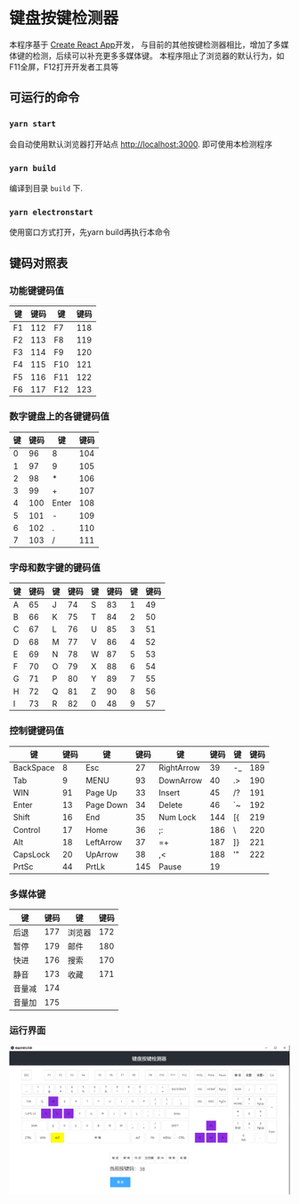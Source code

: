 # 键盘按键检测器

本程序基于 [Create React App](https://github.com/facebook/create-react-app)开发， 与目前的其他按键检测器相比，增加了多媒体键的检测，后续可以补充更多多媒体键。 本程序阻止了浏览器的默认行为，如F11全屏，F12打开开发者工具等

## 可运行的命令

### `yarn start`

会自动使用默认浏览器打开站点 [http://localhost:3000](http://localhost:3000). 即可使用本检测程序

### `yarn build`

编译到目录 `build` 下.

### `yarn electronstart`

使用窗口方式打开，先yarn build再执行本命令

## 键码对照表

### 功能键键码值

| 键   | 键码  | 键   | 键码  |
|-----|-----|-----|-----|
| F1  | 112 | F7  | 118 |
| F2  | 113 | F8  | 119 |
| F3  | 114 | F9  | 120 |
| F4  | 115 | F10 | 121 |
| F5  | 116 | F11 | 122 |
| F6  | 117 | F12 | 123 |

### 数字键盘上的各键键码值

| 键   | 键码  | 键     | 键码  |
|-----|-----|-------|-----|
| 0   | 96  | 8     | 104 |
| 1   | 97  | 9     | 105 |
| 2   | 98  | *     | 106 |
| 3   | 99  | +     | 107 |
| 4   | 100 | Enter | 108 |
| 5   | 101 | -     | 109 |
| 6   | 102 | .     | 110 |
| 7   | 103 | /     | 111 |

### 字母和数字键的键码值

| 键   | 键码  | 键   | 键码  | 键   | 键码  | 键   | 键码  |
|-----|-----|-----|-----|-----|-----|-----|-----|
| A   | 65  | J   | 74  | S   | 83  | 1   | 49  |
| B   | 66  | K   | 75  | T   | 84  | 2   | 50  |
| C   | 67  | L   | 76  | U   | 85  | 3   | 51  |
| D   | 68  | M   | 77  | V   | 86  | 4   | 52  |
| E   | 69  | N   | 78  | W   | 87  | 5   | 53  |
| F   | 70  | O   | 79  | X   | 88  | 6   | 54  |
| G   | 71  | P   | 80  | Y   | 89  | 7   | 55  |
| H   | 72  | Q   | 81  | Z   | 90  | 8   | 56  |
| I   | 73  | R   | 82  | 0   | 48  | 9   | 57  |

### 控制键键码值
| 键         | 键码  | 键         | 键码  | 键          | 键码  | 键   | 键码  |
|-----------|-----|-----------|-----|------------|-----|-----|-----|
| BackSpace | 8   | Esc       | 27  | RightArrow | 39  | -_  | 189 |
| Tab       | 9   | MENU      | 93  | DownArrow  | 40  | .>  | 190 |
| WIN       | 91  | Page Up   | 33  | Insert     | 45  | /?  | 191 |
| Enter     | 13  | Page Down | 34  | Delete     | 46  | `~  | 192 |
| Shift     | 16  | End       | 35  | Num  Lock  | 144 | [{  | 219 |
| Control   | 17  | Home      | 36  | ;:         | 186 | \   | 220 |
| Alt       | 18  | LeftArrow | 37  | =+         | 187 | ]}  | 221 |
| CapsLock  | 20  | UpArrow   | 38  | ,<         | 188 | '"  | 222 |
| PrtSc     | 44  | PrtLk     | 145 | Pause      | 19  |

### 多媒体键
| 键   | 键码  | 键   | 键码  |
|-----|-----|-----|-----|
| 后退  | 177 | 浏览器 | 172 |
| 暂停  | 179 | 邮件  | 180 |
| 快进  | 176 | 搜索  | 170 |
| 静音  | 173 | 收藏  | 171 |
| 音量减 | 174 |
| 音量加 | 175 |

### 运行界面
![image](https://github.com/hitprince/keyboard-key-detector/blob/master/public/%E9%94%AE%E7%9B%98%E6%8C%89%E9%94%AE%E6%A3%80%E6%B5%8B%E5%99%A8.png)
